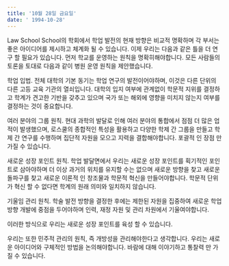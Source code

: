 ```yaml
---
title: '10월 28일 금요일'
date: ' 1994-10-28'
---
```

Law School School의 학회에서 학업 발전의 현재 방향은 비교적 명확하며 각 부서는 좋은 아이디어를 제시하고 체계화 될 수 있습니다. 이제 우리는 다음과 같은 틀을 더 연구 할 필요가 있습니다. 먼저 학교를 운영하는 원칙을 명확히해야합니다. 모든 사람들의 토론을 토대로 다음과 같이 병원 운영 원칙을 제안했습니다.

학업 입법. 전체 대학의 기본 동기는 학업 연구의 발전이어야하며, 이것은 다른 단위의 다른 고등 교육 기관의 열쇠입니다. 대학의 입지 여부에 관계없이 학문적 지위를 결정하고 학계가 견고한 기반을 갖추고 있으며 국가 또는 해외에 영향을 미치지 않는지 여부를 결정하는 것이 중요합니다.

여러 분야의 그룹 원칙. 현대 과학의 발달로 인해 여러 분야의 통합에서 점점 더 많은 업적이 발생했으며, 로스쿨의 ​​종합적인 특성을 활용하고 다양한 학제 간 그룹을 만들고 학제 간 연구를 수행하며 집단적 자원을 모으고 지력을 결합해야합니다. 포괄적 인 장점 만 가질 수 있습니다.

새로운 성장 포인트 원칙. 학업 발달면에서 우리는 새로운 성장 포인트를 획기적인 포인트로 삼아야하며 더 이상 과거의 위치를 ​​유지할 수는 없으며 새로운 방향을 찾고 새로운 돌파구를 찾고 새로운 이론적 인 창조물과 학문적 혁신을 만들어야합니다. 학문적 단위가 혁신 할 수 없다면 학계의 원래 의미와 일치하지 않습니다.

기울임 관리 원칙. 학술 발전 방향을 결정한 후에는 제한된 자원을 집중하여 새로운 학업 방향 개발에 중점을 두어야하며 인력, 재정 자원 및 관리 차원에서 기울여야합니다.

이러한 방식으로 우리는 새로운 성장 포인트를 육성 할 수 있습니다.

우리는 또한 민주적 관리의 원칙, 즉 개방성을 관리해야한다고 생각합니다. 우리는 새로운 아이디어와 구체적인 방법을 논의해야합니다. 바람에 대해 이야기하고 통찰력 만 가질 수 있습니다.

